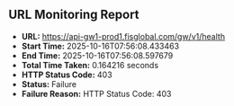 ## URL Monitoring Report

- **URL:** https://api-gw1-prod1.fisglobal.com/gw/v1/health
- **Start Time:** 2025-10-16T07:56:08.433463
- **End Time:** 2025-10-16T07:56:08.597679
- **Total Time Taken:** 0.164216 seconds
- **HTTP Status Code:** 403
- **Status:** Failure
- **Failure Reason:** HTTP Status Code: 403
